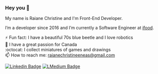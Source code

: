 ### Hey you 🤘

My name is Raiane Christine and I'm Front-End Developer.

I’m a developer since 2016 and I’m currently a Software Engineer at [ifood](https://ifood.com.br/). 


⚡ Fun fact: I have a beautiful 70s blue beetle and I love robotics \
🍁 I have a great passion for Canada \
:octocat: I collect miniatures of games and drawings \
📫 How to reach me: raianechristineeneas@gmail.com

[![Linkedin Badge](https://img.shields.io/badge/-LinkedIn-blue?style=flat-square&logo=Linkedin&logoColor=white&link=https://www.linkedin.com/in/raianechristine)](https://www.linkedin.com/in/raianechristine) [![LMedium Badge](https://img.shields.io/badge/-Medium-black?style=flat-square&logo=Medium&logoColor=white&link=https://medium.com/@raianechristine)](https://medium.com/@raianechristine)
